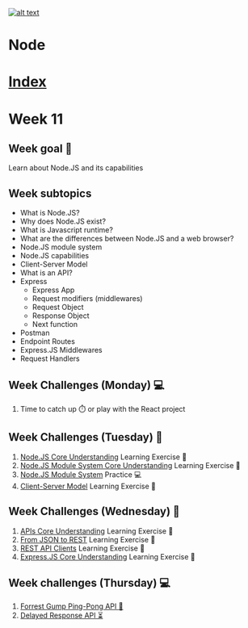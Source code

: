 <a href="https://www.core-code.io/">

![alt text](https://uploads-ssl.webflow.com/5eb2f56932c3562feab232e3/5f73550d00249e7e96c9f3de_Logo.png "corecodeio")

</a>

# Node

# [Index](/README.md)

# Week 11

## Week goal 🏁

<p>Learn about Node.JS and its capabilities</p>

## Week subtopics

- What is Node.JS?
- Why does Node.JS exist?
- What is Javascript runtime?
- What are the differences between Node.JS and a web browser?
- Node.JS module system
- Node.JS capabilities
- Client-Server Model
- What is an API?
- Express
  - Express App
  - Request modifiers (middlewares)
  - Request Object
  - Response Object
  - Next function
- Postman
- Endpoint Routes
- Express.JS Middlewares
- Request Handlers

## Week Challenges (Monday) 💻

1. Time to catch up ⏱️ or play with the React project

## Week Challenges (Tuesday) 🐣

1. [Node.JS Core Understanding](./exercises/e00/NODE-CORE.md) Learning Exercise 🧠
2. [Node.JS Module System Core Understanding](./exercises/e00/NODE-MS.md) Learning Exercise 🧠
3. [Node.JS Module System](./exercises/e00/NODE-MS-PRACTICE.md) Practice 💻
4. [Client-Server Model](./exercises/e00/CLIENT-SERVER.md) Learning Exercise 🧠

## Week Challenges (Wednesday) 🐤

1. [APIs Core Understanding](./exercises/e01/APIS-CORE.md) Learning Exercise 🧠
2. [From JSON to REST](./exercises/e01/JSON-REST.md) Learning Exercise 🧠
3. [REST API Clients](./exercises/e01/REST-CLIENTS.md) Learning Exercise 🧠
4. [Express.JS Core Understanding](./exercises/e01/EXPRESS-CORE.md) Learning Exercise 🧠

## Week challenges (Thursday) 💻

1. [Forrest Gump Ping-Pong API 🏓](./exercises/e02/API-1.md)
2. [Delayed Response API ⏳](./exercises/e03/API-2.md)